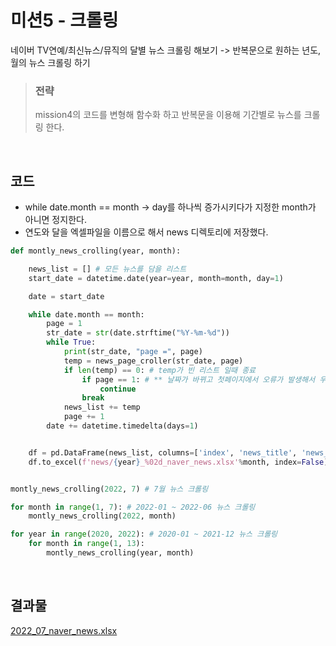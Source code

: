 # 미션5 - 크롤링

네이버 TV연예/최신뉴스/뮤직의 달별 뉴스 크롤링 해보기 -> 반복문으로 원하는 년도, 월의 뉴스 크롤링 하기

> ### 전략
> mission4의 코드를 변형해 함수화 하고 반복문을 이용해 기간별로 뉴스를 크롤링 한다.

<br>

## 코드

- while date.month == month -> day를 하나씩 증가시키다가 지정한 month가 아니면 정지한다.
- 연도와 달을 엑셀파일을 이름으로 해서 news 디렉토리에 저장했다.
``` python
def montly_news_crolling(year, month):

    news_list = [] # 모든 뉴스를 담을 리스트
    start_date = datetime.date(year=year, month=month, day=1)

    date = start_date

    while date.month == month:
        page = 1
        str_date = str(date.strftime("%Y-%m-%d"))
        while True:
            print(str_date, "page =", page)
            temp = news_page_croller(str_date, page)
            if len(temp) == 0: # temp가 빈 리스트 일때 종료
                if page == 1: # ** 날짜가 바뀌고 첫페이지에서 오류가 발생해서 우선 첫페이지에 아무것도 없으면 다시 시도하게 해놨음
                    continue
                break
            news_list += temp
            page += 1
        date += datetime.timedelta(days=1)


    df = pd.DataFrame(news_list, columns=['index', 'news_title', 'news_url', 'news_writing_time', 'news_img', 'news_body', 'news_author'])
    df.to_excel(f'news/{year}_%02d_naver_news.xlsx'%month, index=False)


montly_news_crolling(2022, 7) # 7월 뉴스 크롤링

for month in range(1, 7): # 2022-01 ~ 2022-06 뉴스 크롤링
    montly_news_crolling(2022, month)

for year in range(2020, 2022): # 2020-01 ~ 2021-12 뉴스 크롤링
    for month in range(1, 13):
        montly_news_crolling(year, month)
```

<br>

## 결과물
[2022_07_naver_news.xlsx](https://github.com/HaiSeong/data_analysis_study/blob/main/mission5/news/2022_07_naver_news.xlsx?raw=true)
